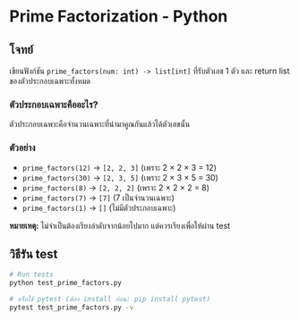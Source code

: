 # Prime Factorization - Python

## โจทย์
เขียนฟังก์ชัน `prime_factors(num: int) -> list[int]` ที่รับตัวเลข 1 ตัว และ return list ของตัวประกอบเฉพาะทั้งหมด

### ตัวประกอบเฉพาะคืออะไร?
ตัวประกอบเฉพาะคือจำนวนเฉพาะที่นำมาคูณกันแล้วได้ตัวเลขนั้น

### ตัวอย่าง
- `prime_factors(12)` → `[2, 2, 3]` (เพราะ 2 × 2 × 3 = 12)
- `prime_factors(30)` → `[2, 3, 5]` (เพราะ 2 × 3 × 5 = 30)
- `prime_factors(8)` → `[2, 2, 2]` (เพราะ 2 × 2 × 2 = 8)
- `prime_factors(7)` → `[7]` (7 เป็นจำนวนเฉพาะ)
- `prime_factors(1)` → `[]` (ไม่มีตัวประกอบเฉพาะ)

**หมายเหตุ:** ไม่จำเป็นต้องเรียงลำดับจากน้อยไปมาก แต่ควรเรียงเพื่อให้ผ่าน test

## วิธีรัน test

```bash
# Run tests
python test_prime_factors.py

# หรือใช้ pytest (ต้อง install ก่อน: pip install pytest)
pytest test_prime_factors.py -v
```
